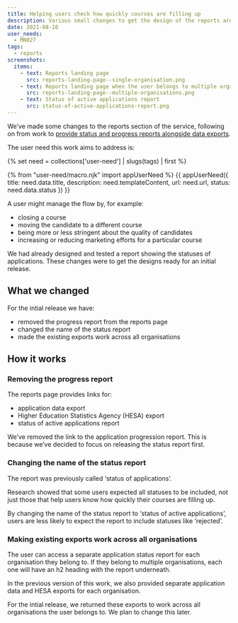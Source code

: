 ```yaml
---
title: Helping users check how quickly courses are filling up
description: Various small changes to get the design of the reports area ready for an initial release
date: 2021-08-10
user_needs:
  - MN027
tags:
  - reports
screenshots:
  items:
    - text: Reports landing page
      src: reports-landing-page--single-organisation.png
    - text: Reports landing page when the user belongs to multiple organisations
      src: reports-landing-page--multiple-organisations.png
    - text: Status of active applications report
      src: status-of-active-applications-report.png
---
```


We’ve made some changes to the reports section of the service, following on from work to [provide status and progress reports alongside data exports](/manage-teacher-training-applications/providing-status-and-progress-reports-alongside-data-exports/).

The user need this work aims to address is:

{% set need = collections['user-need'] | slugs(tags) | first %}

{% from "user-need/macro.njk" import appUserNeed %}
{{ appUserNeed({
  title: need.data.title,
  description: need.templateContent,
  url: need.url,
  status: need.data.status
}) }}

A user might manage the flow by, for example:

- closing a course
- moving the candidate to a different course
- being more or less stringent about the quality of candidates
- increasing or reducing marketing efforts for a particular course

We had already designed and tested a report showing the statuses of applications. These changes were to get the designs ready for an initial release.

## What we changed

For the intial release we have:

- removed the progress report from the reports page
- changed the name of the status report
- made the existing exports work across all organisations

## How it works

### Removing the progress report

The reports page provides links for:

- application data export
- Higher Education Statistics Agency (HESA) export
- status of active applications report

We’ve removed the link to the application progression report. This is because we’ve decided to focus on releasing the status report first.

### Changing the name of the status report

The report was previously called ‘status of applications’.

Research showed that some users expected all statuses to be included, not just those that help users know how quickly their courses are filling up.

By changing the name of the status report to ‘status of active applications’, users are less likely to expect the report to include statuses like ‘rejected’.

### Making existing exports work across all organisations

The user can access a separate application status report for each organisation they belong to. If they belong to multiple organisations, each one will have an h2 heading with the report underneath.

In the previous version of this work, we also provided separate application data and HESA exports for each organisation.

For the intial release, we returned these exports to work across all organisations the user belongs to. We plan to change this later.
